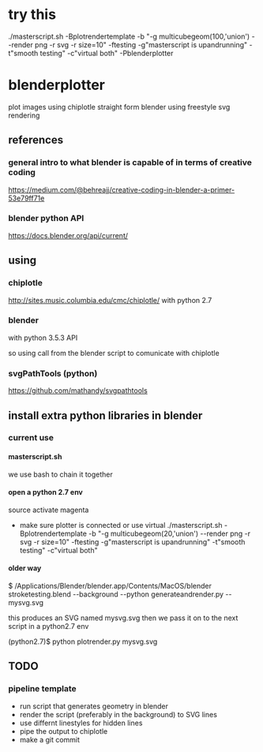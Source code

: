 # try this
./masterscript.sh -Bplotrendertemplate -b "-g multicubegeom(100,'union') --render png -r svg -r size=10" -ftesting -g"masterscript is upandrunning" -t"smooth testing" -c"virtual both" -Pblenderplotter


# blenderplotter
plot images using chiplotle straight form blender using freestyle svg rendering

## references
### general intro to what blender is capable of in terms of creative coding
https://medium.com/@behreajj/creative-coding-in-blender-a-primer-53e79ff71e
### blender python API
https://docs.blender.org/api/current/


## using 
### chiplotle
http://sites.music.columbia.edu/cmc/chiplotle/
with python 2.7 

### blender
with python 3.5.3 API

so using call from the blender script to comunicate with chiplotle
### svgPathTools (python)
https://github.com/mathandy/svgpathtools

## install extra python libraries in blender



###  current use
#### masterscript.sh
we use bash to chain it together
#### open a python 2.7 env
source activate magenta
- make sure plotter is connected or use virtual
./masterscript.sh -Bplotrendertemplate -b "-g multicubegeom(20,'union') --render png -r svg -r size=10" -ftesting -g"masterscript is upandrunning" -t"smooth testing" -c"virtual both"


#### older way
$ /Applications/Blender/blender.app/Contents/MacOS/blender stroketesting.blend --background --python generateandrender.py -- mysvg.svg

this produces an SVG named mysvg.svg
then we pass it on to the next script in a python2.7 env

(python2.7)$ python plotrender.py mysvg.svg




## TODO
### pipeline template
* run script that generates geometry in blender
* render the script  (preferably in the background) to SVG lines
* use differnt linestyles for hidden lines
* pipe the output to chiplotle
* make a git commit

